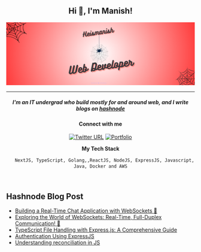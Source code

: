 <h2 align="center"> Hi 👋, I'm Manish!</h1>

![Banner](@Heismanish(2).png)

---

<div align="center">


   <h5>
     I&apos;m an IT undergrad who build mostly for and around web, and I write blogs on <a href="https://heismanish.hashnode.dev/" target="blank">hashnode</a> 
  </h5>
  <h4>Connect with me</h4>
  
  [![Twitter URL](https://img.shields.io/twitter/url/https/twitter.com/_heismanish.svg?style=social&label=Follow%20%40_heismanish)](https://twitter.com/_heismanish)
  [![Portfolio](http://img.shields.io/badge/-Portfolio%20Website-ffffff?style=flat&logo=data%3Aimage%2Fpng%3Bbase64%2CiVBORw0KGgoAAAANSUhEUgAAABAAAAAQCAYAAAAf8%2F9hAAAABHNCSVQICAgIfAhkiAAAAAlwSFlzAAAAdgAAAHYBTnsmCAAAABl0RVh0U29mdHdhcmUAd3d3Lmlua3NjYXBlLm9yZ5vuPBoAAAEYSURBVDiNxdHNK4RRFMfxzzMzhVJeirKwIZKVyG4WY22nrCwoG%2FkHbGYzO%2FkfLKysZSHFgmxtKCJkNTLEyEtZTGPx3KnpaWSS8q3bOffcc37ndC7%2FTYRldKKCdMJ%2Bxwbm8QJ57GMOV5jFaRD5iXyEHZzjCb24D7bYhEAugwOsNpHciCiNa7wlHiYTE%2FSggHEM4CTEsynxMmAME8GfRg6D4f6Kh%2BDf1HdKBTsaio4xhAscYhH96K4Ty2IF64hqAo%2FoQitmsIV2tKCMEs7QFk4ae6jWBEpYwzAy%2BAh%2BIYzfh6nQoBUj2BSUsjjCe5jkUrzUIj7rdvAs%2Fuo7bIu%2F%2BzYTOtaohIQkVew2iC9EWEJHg8dmKP%2By7g%2F5Ahl%2FO9wcY8OAAAAAAElFTkSuQmCC&logoColor=white)][website]

[website]: https://portfolio-blue-two-14.vercel.app/

   <p><strong> My Tech Stack </strong></p>
       
```shell
   NextJS, TypeScript, Golang,,ReactJS, NodeJS, ExpressJS, Javascript, Java, Docker and AWS
```
<br>

</div>

<!--
#### Extras
![Java](https://img.shields.io/badge/Java-ED8B00?style=for-the-badge&logo=openjdk&logoColor=white)
![Kotlin](https://img.shields.io/badge/Kotlin-0095D5?&style=for-the-badge&logo=kotlin&logoColor=white)
![JavaScript](https://img.shields.io/badge/JavaScript-323330?style=for-the-badge&logo=javascript&logoColor=F7DF1E)
![HTML5](https://img.shields.io/badge/HTML5-E34F26?style=for-the-badge&logo=html5&logoColor=white)
![CSS3](https://img.shields.io/badge/CSS3-1572B6?style=for-the-badge&logo=css3&logoColor=white)
![TypeScript](https://img.shields.io/badge/TypeScript-007ACC?style=for-the-badge&logo=typescript&logoColor=white) 
![MongoDB](https://img.shields.io/badge/MongoDB-4EA94B?style=for-the-badge&logo=mongodb&logoColor=white)
![React](https://img.shields.io/badge/React-20232A?style=for-the-badge&logo=react&logoColor=61DAFB)
![Tailwind CSS](https://img.shields.io/badge/Tailwind_CSS-38B2AC?style=for-the-badge&logo=tailwind-css&logoColor=white)
![Bootstrap](https://img.shields.io/badge/Bootstrap-563D7C?style=for-the-badge&logo=bootstrap&logoColor=white)
![Nodejs](https://img.shields.io/badge/Node.js-43853D?style=for-the-badge&logo=node.js&logoColor=white)
![ExpressJS](https://img.shields.io/badge/Express.js-404D59?style=for-the-badge)
![Git](https://img.shields.io/badge/-GIT-black?style=flat-square&logo=git)
![Linux](https://img.shields.io/badge/-LINUX-black?style=flat-square&logo=linux)
![Vercel](https://img.shields.io/badge/VERCEL%20-%23000000.svg?logo=vercel&logoColor=white)
![Markdown](https://img.shields.io/badge/Markdown-000000?style=for-the-badge&logo=markdown&logoColor=white)
![Firebase](https://img.shields.io/badge/-FIREBASE-black?style=for-the-badge&logo=firebase)
![MongoDB](https://img.shields.io/badge/MongoDB-4EA94B?style=for-the-badge&logo=mongodb&logoColor=white)
![Tailwind CSS](https://img.shields.io/badge/Tailwind_CSS-38B2AC?style=for-the-badge&logo=tailwind-css&logoColor=white)
![Linux](https://img.shields.io/badge/-LINUX-black?style=for-the-badge&logo=linux)
![PrismaDB](https://img.shields.io/badge/-Prisma-black?style=for-the-badge&logo=prisma)
<p>&nbsp;</p>
-->

## Hashnode Blog Post
<!-- HASHNODE:START -->
- [Building a Real-Time Chat Application with WebSockets 🚀](https://heismanish.hashnode.dev/building-a-real-time-chat-application-with-websockets)
- [Exploring the World of WebSockets: Real-Time, Full-Duplex Communication! 🚀](https://heismanish.hashnode.dev/exploring-the-world-of-websockets-real-time-full-duplex-communication)
- [TypeScript File Handling with Express.js: A Comprehensive Guide](https://heismanish.hashnode.dev/typescript-file-handling-with-expressjs-a-comprehensive-guide)
- [Authentication Using ExpressJS](https://heismanish.hashnode.dev/authentication-using-expressjs)
- [Understanding reconciliation in JS](https://heismanish.hashnode.dev/understanding-reconciliation-in-js)
<!-- HASHNODE:END -->


